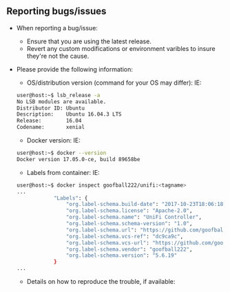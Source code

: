 ## Reporting bugs/issues

* When reporting a bug/issue:
    * Ensure that you are using the latest release.
    * Revert any custom modifications or environment varibles to insure they're not the cause.

* Please provide the following information:
    * OS/distribution version (command for your OS may differ):
    IE:
    ```bash
    user@host:~$ lsb_release -a
    No LSB modules are available.
    Distributor ID: Ubuntu
    Description:    Ubuntu 16.04.3 LTS
    Release:        16.04
    Codename:       xenial
    ```

    * Docker version:
    IE:
    ```bash
    user@host:~$ docker --version
    Docker version 17.05.0-ce, build 89658be
    ```

    * Labels from container:
    IE:
    ```bash
    user@host:~$ docker inspect goofball222/unifi:<tagname>
    ...
                "Labels": {
                    "org.label-schema.build-date": "2017-10-23T18:06:18Z",
                    "org.label-schema.license": "Apache-2.0",
                    "org.label-schema.name": "UniFi Controller",
                    "org.label-schema.schema-version": "1.0",
                    "org.label-schema.url": "https://github.com/goofball222/unifi",
                    "org.label-schema.vcs-ref": "dc9ca9c",
                    "org.label-schema.vcs-url": "https://github.com/goofball222/unifi.git",
                    "org.label-schema.vendor": "goofball222",
                    "org.label-schema.version": "5.6.19"
                }
    ...
    ```

    * Details on how to reproduce the trouble, if available:
